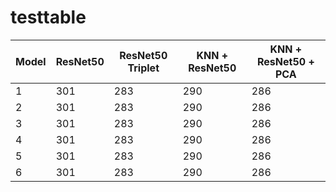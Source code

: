 # testtable



Model | ResNet50 | ResNet50 Triplet | KNN + ResNet50 | KNN + ResNet50 + PCA |
--- | --- | --- | --- |--- 
1 | 301 | 283 | 290 | 286 | adfd
2 | 301 | 283 | 290 | 286 | adfd
3 | 301 | 283 | 290 | 286 | adfd
4 | 301 | 283 | 290 | 286 | adfd
5 | 301 | 283 | 290 | 286 | adfd
6 | 301 | 283 | 290 | 286 | adfd
